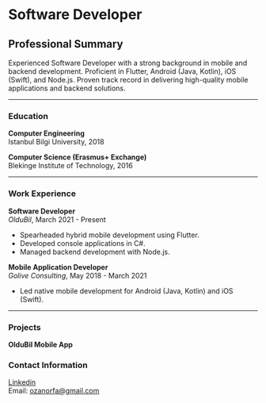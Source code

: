 # Software Developer

## Professional Summary
Experienced Software Developer with a strong background in mobile and backend development. Proficient in Flutter, Android (Java, Kotlin), iOS (Swift), and Node.js. Proven track record in delivering high-quality mobile applications and backend solutions.

---

### Education
**Computer Engineering**  
Istanbul Bilgi University, 2018

**Computer Science (Erasmus+ Exchange)**  
Blekinge Institute of Technology, 2016

---
### Work Experience
**Software Developer**  
_OlduBil_, March 2021 - Present
- Spearheaded hybrid mobile development using Flutter.
- Developed console applications in C#.
- Managed backend development with Node.js.

**Mobile Application Developer**  
_Golive Consulting_, May 2018 - March 2021
- Led native mobile development for Android (Java, Kotlin) and iOS (Swift).

---
### Projects
**OlduBil Mobile App**

### Contact Information
[Linkedin](www.linkedin.com/in/ozan-orfa-464b6611b)  
Email: [ozanorfa@gmail.com](mailto:ozanorfa@gmail.com)

